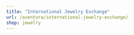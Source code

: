 ```yaml
---
title: "International Jewelry Exchange"
url: /aventura/international-jewelry-exchange/
shop: jewelry
---
```

